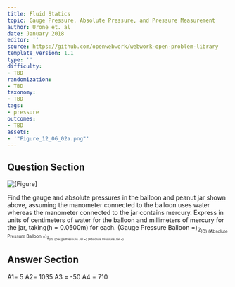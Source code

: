 ```yaml
---
title: Fluid Statics
topic: Gauge Pressure, Absolute Pressure, and Pressure Measurement
author: Urone et. al
date: January 2018
editor: ''
source: https://github.com/openwebwork/webwork-open-problem-library
template_version: 1.1
type: ''
difficulty:
- TBD
randomization:
- TBD
taxonomy:
- TBD
tags:
- pressure
outcomes:
- TBD
assets:
- '"Figure_12_06_02a.png"'
---
```


## Question Section 

![[Figure]]("Figure_12_06_02a.png")

Find the gauge and absolute pressures in the balloon and peanut jar shown above, assuming the manometer connected to the balloon uses water whereas the manometer connected to the jar contains mercury. Express in units of centimeters of water for the balloon and millimeters of mercury for the jar, taking(h = 0.0500m)  for each.
(Gauge Pressure Balloon =)<sub>2<sub>(O)
(Absolute Pressure Balloon =)<sub>2<sub>(O)
(Gauge Pressure Jar =)
(Absolute Pressure Jar =)



## Answer Section

A1= 5
A2= 1035
A3 = -50
A4 = 710